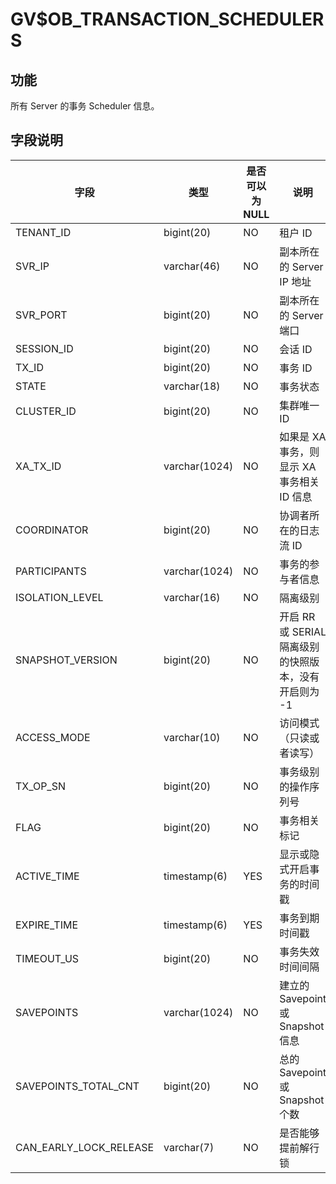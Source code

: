 # GV$OB_TRANSACTION_SCHEDULERS

## 功能

所有 Server 的事务 Scheduler 信息。

## 字段说明

| **字段** | **类型** | **是否可以为 NULL** | **说明** |
| --- | --- | --- | --- |
| TENANT_ID | bigint(20) | NO | 租户 ID |
| SVR_IP | varchar(46) | NO | 副本所在的 Server IP 地址 |
| SVR_PORT | bigint(20) | NO | 副本所在的 Server 端口 |
| SESSION_ID | bigint(20) | NO | 会话 ID |
| TX_ID | bigint(20) | NO | 事务 ID |
| STATE | varchar(18) | NO | 事务状态 |
| CLUSTER_ID | bigint(20) | NO | 集群唯一 ID |
| XA_TX_ID | varchar(1024) | NO | 如果是 XA 事务，则显示 XA 事务相关 ID 信息 |
| COORDINATOR | bigint(20) | NO | 协调者所在的日志流 ID |
| PARTICIPANTS | varchar(1024) | NO | 事务的参与者信息 |
| ISOLATION_LEVEL | varchar(16) | NO | 隔离级别 |
| SNAPSHOT_VERSION | bigint(20)  | NO | 开启 RR  或 SERIAL 隔离级别的快照版本，没有开启则为 -1 |
| ACCESS_MODE | varchar(10) | NO | 访问模式（只读或者读写） |
| TX_OP_SN | bigint(20)  | NO | 事务级别的操作序列号 |
| FLAG | bigint(20)  | NO | 事务相关标记 |
| ACTIVE_TIME | timestamp(6) | YES | 显示或隐式开启事务的时间戳 |
| EXPIRE_TIME | timestamp(6) | YES | 事务到期时间戳 |
| TIMEOUT_US | bigint(20)  | NO | 事务失效时间间隔 |
| SAVEPOINTS | varchar(1024) | NO | 建立的 Savepoint 或 Snapshot 信息 |
| SAVEPOINTS_TOTAL_CNT | bigint(20)  | NO | 总的 Savepoint 或 Snapshot 个数 |
| CAN_EARLY_LOCK_RELEASE | varchar(7) | NO | 是否能够提前解行锁 |

